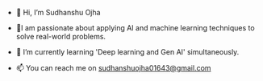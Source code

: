 - 👋 Hi, I’m Sudhanshu Ojha
- 👀I am passionate about applying AI and machine learning techniques to solve real-world problems.

- 🌱 I’m currently learning 'Deep learning and Gen AI' simultaneously.
- 📫 You can reach me on sudhanshuojha01643@gmail.com

